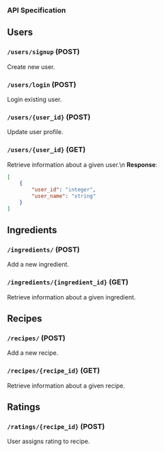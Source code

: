### API Specification

## Users
### `/users/signup` (POST)
Create new user.
### `/users/login` (POST)
Login existing user.
### `/users/{user_id}` (POST)
Update user profile.
### `/users/{user_id}` (GET)
Retrieve information about a given user.\n
**Response**:

```json
[
    {
        "user_id": "integer",
        "user_name": "string"
    }
]
```

## Ingredients
### `/ingredients/` (POST)
Add a new ingredient.
### `/ingredients/{ingredient_id}` (GET)
Retrieve information about a given ingredient.

## Recipes
### `/recipes/` (POST)
Add a new recipe.
### `/recipes/{recipe_id}` (GET)
Retrieve information about a given recipe.

## Ratings
### `/ratings/{recipe_id}` (POST)
User assigns rating to recipe.
